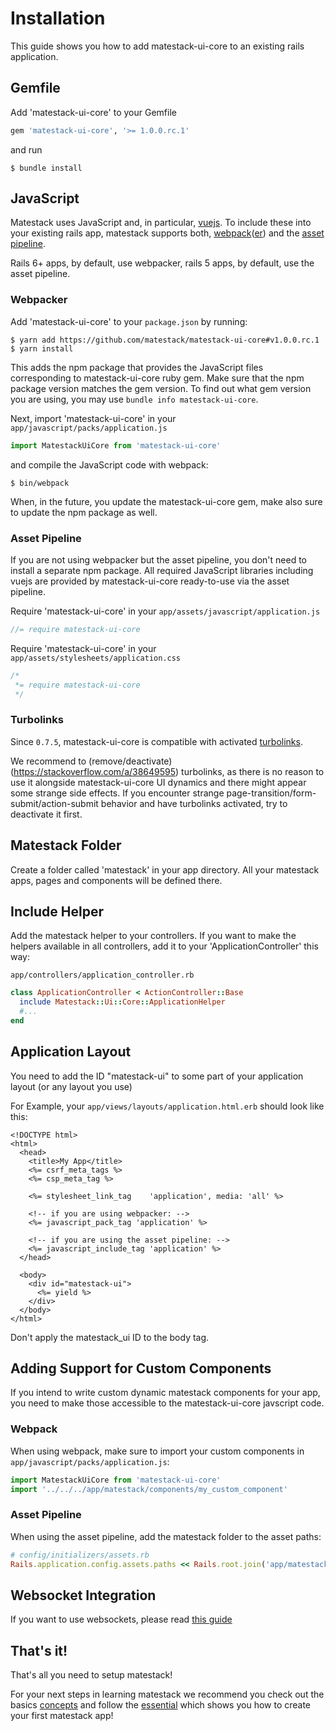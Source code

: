 # Installation

This guide shows you how to add matestack-ui-core to an existing rails application.

## Gemfile

Add 'matestack-ui-core' to your Gemfile

```ruby
gem 'matestack-ui-core', '>= 1.0.0.rc.1'
```

and run

```shell
$ bundle install
```

## JavaScript

Matestack uses JavaScript and, in particular, [vuejs](http://vuejs.org). To include these into your existing rails app, matestack supports both, [webpack](https://webpack.js.org/)([er](https://github.com/rails/webpacker/)) and the [asset pipeline](https://guides.rubyonrails.org/asset_pipeline.html).

Rails 6+ apps, by default, use webpacker, rails 5 apps, by default, use the asset pipeline.

### Webpacker

Add 'matestack-ui-core' to your `package.json` by running:

```
$ yarn add https://github.com/matestack/matestack-ui-core#v1.0.0.rc.1
$ yarn install
```

This adds the npm package that provides the JavaScript files corresponding to matestack-ui-core ruby gem. Make sure that the npm package version matches the gem version. To find out what gem version you are using, you may use `bundle info matestack-ui-core`.

Next, import 'matestack-ui-core' in your `app/javascript/packs/application.js`

```js
import MatestackUiCore from 'matestack-ui-core'
```

and compile the JavaScript code with webpack:

```
$ bin/webpack
```

When, in the future, you update the matestack-ui-core gem, make also sure to update the npm package as well.

### Asset Pipeline

If you are not using webpacker but the asset pipeline, you don't need to install a separate npm package. All required JavaScript libraries including vuejs are provided by matestack-ui-core ready-to-use via the asset pipeline.

Require 'matestack-ui-core' in your `app/assets/javascript/application.js`

```javascript
//= require matestack-ui-core
```

Require 'matestack-ui-core' in your `app/assets/stylesheets/application.css`

```css
/*
 *= require matestack-ui-core
 */
```

### Turbolinks

Since `0.7.5`, matestack-ui-core is compatible with activated [turbolinks](https://github.com/turbolinks/turbolinks).

We recommend to (remove/deactivate)(https://stackoverflow.com/a/38649595) turbolinks, as there is no reason to use it alongside matestack-ui-core UI dynamics and there might appear some strange side effects. If you encounter strange page-transition/form-submit/action-submit behavior and have turbolinks activated, try to deactivate it first.

## Matestack Folder

Create a folder called 'matestack' in your app directory. All your matestack apps,
pages and components will be defined there.

## Include Helper

Add the matestack helper to your controllers. If you want to make the helpers
available in all controllers, add it to your 'ApplicationController' this way:

`app/controllers/application_controller.rb`

```ruby
class ApplicationController < ActionController::Base
  include Matestack::Ui::Core::ApplicationHelper
  #...
end
```

## Application Layout

You need to add the ID "matestack-ui" to some part of your application layout (or any layout you use)

For Example, your `app/views/layouts/application.html.erb` should look like this:

```erb
<!DOCTYPE html>
<html>
  <head>
    <title>My App</title>
    <%= csrf_meta_tags %>
    <%= csp_meta_tag %>

    <%= stylesheet_link_tag    'application', media: 'all' %>

    <!-- if you are using webpacker: -->
    <%= javascript_pack_tag 'application' %>

    <!-- if you are using the asset pipeline: -->
    <%= javascript_include_tag 'application' %>
  </head>

  <body>
    <div id="matestack-ui">
      <%= yield %>
    </div>
  </body>
</html>
```
Don't apply the matestack_ui ID to the body tag.

## Adding Support for Custom Components

If you intend to write custom dynamic matestack components for your app, you need to make those accessible to the matestack-ui-core javscript code.

### Webpack

When using webpack, make sure to import your custom components in `app/javascript/packs/application.js`:

```js
import MatestackUiCore from 'matestack-ui-core'
import '../../../app/matestack/components/my_custom_component'
```

### Asset Pipeline

When using the asset pipeline, add the matestack folder to the asset paths:

```ruby
# config/initializers/assets.rb
Rails.application.config.assets.paths << Rails.root.join('app/matestack/components')
```

## Websocket Integration

If you want to use websockets, please read [this guide](/docs/guides/action_cable/websockets.md)

## That's it!

That's all you need to setup matestack!

For your next steps in learning matestack we recommend you check out the basics [concepts](/docs/concepts/README.md) and follow the [essential](/docs/guides/2-essential) which shows you how to create your first matestack app!
